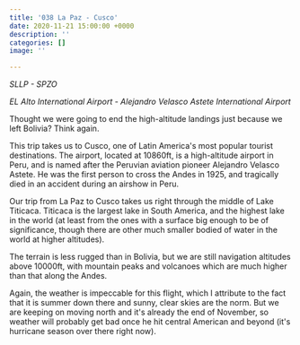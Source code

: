 ```yaml
---
title: '038 La Paz - Cusco'
date: 2020-11-21 15:00:00 +0000
description: ''
categories: []
image: ''

---
```

_SLLP - SPZO_

_EL Alto International Airport - Alejandro Velasco Astete International Airport_

Thought we were going to end the high-altitude landings just because we left Bolivia? Think again.

This trip takes us to Cusco, one of Latin America's most popular tourist destinations. The airport, located at 10860ft, is a high-altitude airport in Peru, and is named after the Peruvian aviation pioneer Alejandro Velasco Astete. He was the first person to cross the Andes in 1925, and tragically died in an accident during an airshow in Peru.

Our trip from La Paz to Cusco takes us right through the middle of Lake Titicaca. Titicaca is the largest lake in South America, and the highest lake in the world (at least from the ones with a surface big enough to be of significance, though there are other much smaller bodied of water in the world at higher altitudes).

The terrain is less rugged than in Bolivia, but we are still navigation altitudes above 10000ft, with mountain peaks and volcanoes which are much higher than that along the Andes.

Again, the weather is impeccable for this flight, which I attribute to the fact that it is summer down there and sunny, clear skies are the norm. But we are keeping on moving north and it's already the end of November, so weather will probably get bad once he hit central American and beyond (it's hurricane season over there right now).
